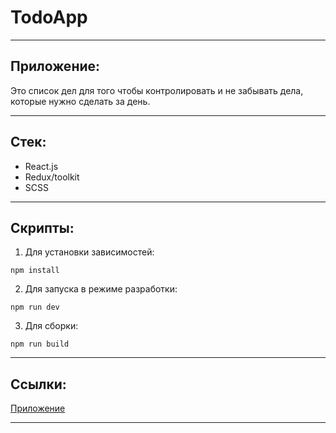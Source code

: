 # TodoApp

***
## Приложение:
Это список дел для того чтобы контролировать и не забывать дела, которые нужно сделать за день.
***
## Стек:
  - React.js
  - Redux/toolkit
  - SCSS
***
## Скрипты:
1. Для установки зависимостей:
```
npm install
```
2. Для запуска в режиме разработки:
```
npm run dev
```
3. Для сборки:
```
npm run build
```
***

## Ссылки:
  [Приложение](https://thepositree.github.io/build-level2/)
***
